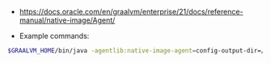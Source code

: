 - https://docs.oracle.com/en/graalvm/enterprise/21/docs/reference-manual/native-image/Agent/

- Example commands:

```bash
$GRAALVM_HOME/bin/java -agentlib:native-image-agent=config-output-dir=/tmp/graalGenReflectConf/ -Dgraaljs.allowAllAccess=true
```
